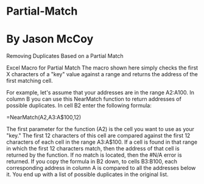 # Partial-Match
# By Jason McCoy

Removing Duplicates Based on a Partial Match

Excel Macro for Partial Match
The macro shown here simply checks the first X characters of a "key" value against a range and returns the address of the first matching cell.

For example, let's assume that your addresses are in the range A2:A100. In column B you can use this NearMatch function to return addresses of possible duplicates. In cell B2 enter the following formula:

=NearMatch(A2,A3:A$100,12)

The first parameter for the function (A2) is the cell you want to use as your "key." The first 12 characters of this cell are compared against the first 12 characters of each cell in the range A3:A$100. If a cell is found in that range in which the first 12 characters match, then the address of that cell is returned by the function. If no match is located, then the #N/A error is returned. If you copy the formula in B2 down, to cells B3:B100, each corresponding address in column A is compared to all the addresses below it. You end up with a list of possible duplicates in the original list.
